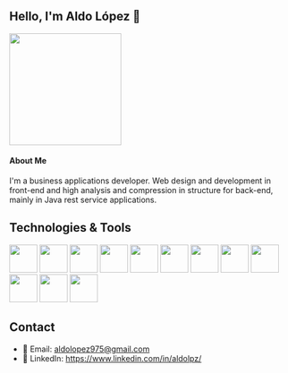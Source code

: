 ## Hello, I'm Aldo López 👋
<img src="https://media3.giphy.com/media/v1.Y2lkPTc5MGI3NjExdGw1d21xOG1jNWFtYTl6YnY0ejQ2anlwcXliNjB3b3R1NGMwY29odCZlcD12MV9pbnRlcm5hbF9naWZfYnlfaWQmY3Q9cw/0lfqHNZwWM1hOvJ9CX/giphy.webp" width="200" />

#### About Me
I'm a business applications developer. Web design and development in front-end and high analysis and compression in structure for back-end, mainly in Java rest service applications. 

## Technologies & Tools
<img src="https://upload.wikimedia.org/wikipedia/commons/thumb/9/99/Unofficial_JavaScript_logo_2.svg/1200px-Unofficial_JavaScript_logo_2.svg.png" width="50" /> <img src="https://github.com/user-attachments/assets/81d0e8e4-7723-4426-a9bf-b3bd2541e9e6" width="50" /> <img src="https://images.squarespace-cdn.com/content/v1/5897914bf7e0ab698b3b7135/1586999217266-JUYZSI8SJ1E4E2O2J801/nodejs.png" height="50" />
<img src="https://cdn-icons-png.flaticon.com/512/226/226777.png" height="50" /> 
<img src="https://e4developer.com/wp-content/uploads/2018/01/spring-boot.png" height="50" />
<img src="https://upload.wikimedia.org/wikipedia/commons/thumb/b/bd/Logo_C_sharp.svg/1200px-Logo_C_sharp.svg.png" height="50"/>
<img src="https://neosmart.net/blog/wp-content/uploads/2019/06/dot-NET-Core.png" height="50"/>
<img src="https://upload.wikimedia.org/wikipedia/labs/8/8e/Mysql_logo.png" height="50" />
<img src="https://cdn-icons-png.flaticon.com/512/5968/5968364.png" height="50"/>
<img src="https://www.pngall.com/wp-content/uploads/13/Mongodb-PNG-Image-HD.png" height="50" />
<img src="https://cdn.freebiesupply.com/logos/large/2x/php-1-logo-png-transparent.png" height="50" />
<img src="https://www.rapidbrains.com/assets/img/services/rapidbrains-laravel.webp" height="50" />
## Contact
- 📧 Email: aldolopez975@gmail.com
- 💼 LinkedIn: https://www.linkedin.com/in/aldolpz/

